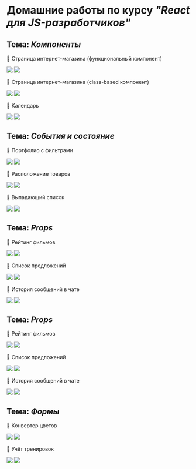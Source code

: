 # Домашние работы по курсу ***"React для JS-разработчиков"***

## Тема: ***Компоненты***

🌟 Страница интернет-магазина (функциональный компонент)

<a href="https://github.com/alekseeva-t-v/store-func"><img src="https://img.shields.io/badge/GitHub-96dbf9?style=for-the-badge"/></a>
<a href="https://store-func.vercel.app/"><img src="https://img.shields.io/badge/Demo-50b8e4?style=for-the-badge"/></a>

🌟 Страница интернет-магазина (class-based компонент)

<a href="https://github.com/alekseeva-t-v/store-class"><img src="https://img.shields.io/badge/GitHub-96dbf9?style=for-the-badge"/></a>
<a href="https://store-class.vercel.app/"><img src="https://img.shields.io/badge/Demo-50b8e4?style=for-the-badge"/></a>

🌟 Календарь

<a href="https://github.com/alekseeva-t-v/calendar"><img src="https://img.shields.io/badge/GitHub-96dbf9?style=for-the-badge"/></a>
<a href="https://calendar-fawn.vercel.app/"><img src="https://img.shields.io/badge/Demo-50b8e4?style=for-the-badge"/></a>

## Тема: ***События и состояние***

🌟 Портфолио с фильтрами

<a href="https://github.com/alekseeva-t-v/filter"><img src="https://img.shields.io/badge/GitHub-96dbf9?style=for-the-badge"/></a>
<a href="https://filter-umber.vercel.app/"><img src="https://img.shields.io/badge/Demo-50b8e4?style=for-the-badge"/></a>

🌟 Расположение товаров

<a href="https://github.com/alekseeva-t-v/layouts"><img src="https://img.shields.io/badge/GitHub-96dbf9?style=for-the-badge"/></a>
<a href="https://layouts-ten.vercel.app/"><img src="https://img.shields.io/badge/Demo-50b8e4?style=for-the-badge"/></a>

🌟 Выпадающий список

<a href="https://github.com/alekseeva-t-v/dropdown"><img src="https://img.shields.io/badge/GitHub-96dbf9?style=for-the-badge"/></a>
<a href="https://dropdown-xi-ten.vercel.app/"><img src="https://img.shields.io/badge/Demo-50b8e4?style=for-the-badge"/></a>

## Тема: ***Props***

🌟 Рейтинг фильмов

<a href="https://github.com/alekseeva-t-v/films"><img src="https://img.shields.io/badge/GitHub-96dbf9?style=for-the-badge"/></a>
<a href="https://films-mu-eight.vercel.app/"><img src="https://img.shields.io/badge/Demo-50b8e4?style=for-the-badge"/></a>

🌟 Список предложений

<a href="https://github.com/alekseeva-t-v/listing"><img src="https://img.shields.io/badge/GitHub-96dbf9?style=for-the-badge"/></a>
<a href="https://listing-tau.vercel.app/"><img src="https://img.shields.io/badge/Demo-50b8e4?style=for-the-badge"/></a>

🌟 История сообщений в чате

<a href="https://github.com/alekseeva-t-v/chat"><img src="https://img.shields.io/badge/GitHub-96dbf9?style=for-the-badge"/></a>
<a href="https://dropdown-xi-ten.vercel.app/"><img src="https://img.shields.io/badge/Demo-50b8e4?style=for-the-badge"/></a>

## Тема: ***Props***

🌟 Рейтинг фильмов

<a href="https://github.com/alekseeva-t-v/films"><img src="https://img.shields.io/badge/GitHub-96dbf9?style=for-the-badge"/></a>
<a href="https://films-mu-eight.vercel.app/"><img src="https://img.shields.io/badge/Demo-50b8e4?style=for-the-badge"/></a>

🌟 Список предложений

<a href="https://github.com/alekseeva-t-v/listing"><img src="https://img.shields.io/badge/GitHub-96dbf9?style=for-the-badge"/></a>
<a href="https://listing-tau.vercel.app/"><img src="https://img.shields.io/badge/Demo-50b8e4?style=for-the-badge"/></a>

🌟 История сообщений в чате

<a href="https://github.com/alekseeva-t-v/chat"><img src="https://img.shields.io/badge/GitHub-96dbf9?style=for-the-badge"/></a>
<a href="https://dropdown-xi-ten.vercel.app/"><img src="https://img.shields.io/badge/Demo-50b8e4?style=for-the-badge"/></a>

## Тема: ***Формы***

🌟 Конвертер цветов

<a href="https://github.com/alekseeva-t-v/hex2rgb"><img src="https://img.shields.io/badge/GitHub-96dbf9?style=for-the-badge"/></a>
<a href="https://hex2rgb.vercel.app/"><img src="https://img.shields.io/badge/Demo-50b8e4?style=for-the-badge"/></a>

🌟 Учёт тренировок

<a href="https://github.com/alekseeva-t-v/steps"><img src="https://img.shields.io/badge/GitHub-96dbf9?style=for-the-badge"/></a>
<a href="https://steps-lake.vercel.app/"><img src="https://img.shields.io/badge/Demo-50b8e4?style=for-the-badge"/></a>


